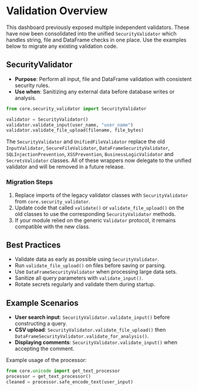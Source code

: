 # Validation Overview

This dashboard previously exposed multiple independent validators. These have
now been consolidated into the unified `SecurityValidator` which handles string,
file and DataFrame checks in one place. Use the examples below to migrate any
existing validation code.

## SecurityValidator

- **Purpose**: Perform all input, file and DataFrame validation with consistent
  security rules.
- **Use when**: Sanitizing any external data before database writes or analysis.


```python
from core.security_validator import SecurityValidator

validator = SecurityValidator()
validator.validate_input(user_name, "user_name")
validator.validate_file_upload(filename, file_bytes)
```

The `SecurityValidator` and `UnifiedFileValidator` replace the old
`InputValidator`, `SecureFileValidator`, `DataFrameSecurityValidator`,
`SQLInjectionPrevention`, `XSSPrevention`, `BusinessLogicValidator` and
`SecretsValidator` classes.
All of these wrappers now delegate to the unified validator and will be removed
in a future release.

### Migration Steps

1. Replace imports of the legacy validator classes with
   `SecurityValidator` from `core.security_validator`.
2. Update code that called `validate()` or `validate_file_upload()` on the old
   classes to use the corresponding `SecurityValidator` methods.
3. If your module relied on the generic `Validator` protocol, it remains
   compatible with the new class.

## Best Practices
- Validate data as early as possible using `SecurityValidator`.
- Run `validate_file_upload()` on files before saving or parsing.
- Use `DataFrameSecurityValidator` when processing large data sets.
- Sanitize all query parameters with `validate_input()`.
- Rotate secrets regularly and validate them during startup.

## Example Scenarios
- **User search input**: `SecurityValidator.validate_input()` before constructing a query.
- **CSV upload**: `SecurityValidator.validate_file_upload()` then `DataFrameSecurityValidator.validate_for_analysis()`.
- **Displaying comments**: `SecurityValidator.validate_input()` when accepting the comment.


Example usage of the processor:
```python
from core.unicode import get_text_processor
processor = get_text_processor()
cleaned = processor.safe_encode_text(user_input)
```
